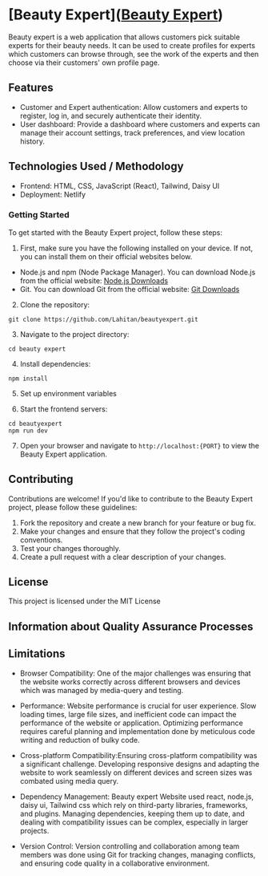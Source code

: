 #  [Beauty Expert]([Beauty Expert](https://6622f77cccd33c4bc4b34ebc--regal-centaur-53a4ca.netlify.app))
 
Beauty expert is a web application that allows customers pick suitable experts for their beauty needs. It can be used to create profiles for experts which customers can browse through, see the work of the experts and then choose via their customers' own profile page.
 
## Features
 
- Customer and Expert authentication: Allow customers and experts to register, log in, and securely authenticate their identity.
- User dashboard: Provide a dashboard where customers and experts can manage their account settings, track preferences, and view location history.

 
## Technologies Used / Methodology
 
- Frontend: HTML, CSS, JavaScript (React), Tailwind, Daisy UI
- Deployment: Netlify
 
### Getting Started
 
To get started with the Beauty Expert project, follow these steps:
 
1. First, make sure you have the following installed on your device. If not, you can install them on their official websites below. 

- Node.js and npm (Node Package Manager). You can download Node.js from the official website: [Node.js Downloads](https://nodejs.org/en/download/)
- Git. You can download Git from the official website: [Git Downloads](https://git-scm.com/downloads)
 
2. Clone the repository:
```
git clone https://github.com/Lahitan/beautyexpert.git
```
 
3. Navigate to the project directory:
 
```
cd beauty expert
```
 
4. Install dependencies:
```
npm install
```
5. Set up environment variables
 
6. Start the frontend servers:
```
cd beautyexpert
npm run dev
```
 
7. Open your browser and navigate to `http://localhost:{PORT}` to view the Beauty Expert application.
 
## Contributing
 
Contributions are welcome! If you'd like to contribute to the Beauty Expert project, please follow these guidelines:
 
1. Fork the repository and create a new branch for your feature or bug fix.
2. Make your changes and ensure that they follow the project's coding conventions.
3. Test your changes thoroughly.
4. Create a pull request with a clear description of your changes.
 
## License
 
This project is licensed under the MIT License

## Information about Quality Assurance Processes



## Limitations

- Browser Compatibility: One of the major challenges was ensuring that the website works correctly across different browsers and devices which was managed by media-query and testing.

- Performance: Website performance is crucial for user experience. Slow loading times, large file sizes, and inefficient code can impact the performance of the website or application. Optimizing performance requires careful planning and implementation done by meticulous code writing and reduction of bulky code.

- Cross-platform Compatibility:Ensuring cross-platform compatibility was a significant challenge. Developing responsive designs and adapting the website to work seamlessly on different devices and screen sizes was combated using media query.

- Dependency Management: Beauty expert Website used react, node.js, daisy ui, Tailwind css which rely on third-party libraries, frameworks, and plugins. Managing dependencies, keeping them up to date, and dealing with compatibility issues can be complex, especially in larger projects.

- Version Control: Version controlling and collaboration among team members was done using Git for tracking changes, managing conflicts, and ensuring code quality in a collaborative environment.
